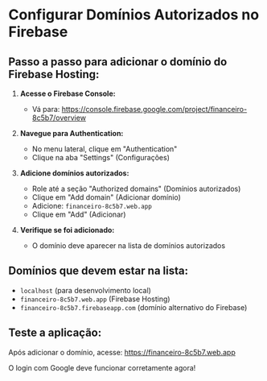 # Configurar Domínios Autorizados no Firebase

## Passo a passo para adicionar o domínio do Firebase Hosting:

1. **Acesse o Firebase Console:**
   - Vá para: https://console.firebase.google.com/project/financeiro-8c5b7/overview

2. **Navegue para Authentication:**
   - No menu lateral, clique em "Authentication"
   - Clique na aba "Settings" (Configurações)

3. **Adicione domínios autorizados:**
   - Role até a seção "Authorized domains" (Domínios autorizados)
   - Clique em "Add domain" (Adicionar domínio)
   - Adicione: `financeiro-8c5b7.web.app`
   - Clique em "Add" (Adicionar)

4. **Verifique se foi adicionado:**
   - O domínio deve aparecer na lista de domínios autorizados

## Domínios que devem estar na lista:
- `localhost` (para desenvolvimento local)
- `financeiro-8c5b7.web.app` (Firebase Hosting)
- `financeiro-8c5b7.firebaseapp.com` (domínio alternativo do Firebase)

## Teste a aplicação:
Após adicionar o domínio, acesse: https://financeiro-8c5b7.web.app

O login com Google deve funcionar corretamente agora! 